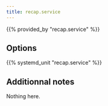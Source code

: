 ```yaml
---
title: recap.service
---
```


{{% provided_by "recap.service" %}}

## Options

{{% systemd_unit "recap.service" %}}

## Additionnal notes

Nothing here.